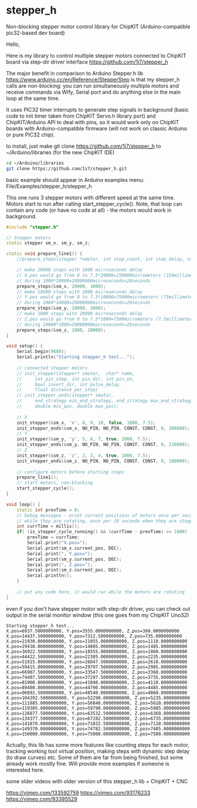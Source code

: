 # stepper_h
Non-blocking stepper motor control library for ChipKIT (Arduino-compatible pic32-based dev board)

Hello,

Here is my library to control multiple stepper motors connected to ChipKIT board via step-dir driver interface
https://github.com/1i7/stepper_h

The major benefit in comparison to Arduino Stepper.h lib https://www.arduino.cc/en/Reference/StepperStep is that my stepper_h calls are non-blocking: you can run simultaneously multiple motors and receive commands via Wify, Serial port and do anything else in the main loop at the same time.

It uses PIC32 timer interrupts to generate step signals in background (basic code to init timer taken from ChipKIT Servo.h library port) and ChipKIT/Arduino API to deal with pins, so it would work only on ChipKIT boards with Arduino-compatible firmware (will not work on classic Arduino or pure PIC32 chip).

to install, just make git clone https://github.com/1i7/stepper_h to ~/Arduino/libraries (for the new ChipKIT IDE)

```bash
cd ~/Arduino/libraries
git clone https://github.com/1i7/stepper_h.git
```

basic example should appear in Arduino examples menu: File/Examples/stepper_h/stepper_h

This one runs 3 stepper motors with different speed at the same time. Motors start to run after calling start_stepper_cycle(). Note, that loop can contain any code (or have no code at all) - the motors would work in background.
```c++
#include "stepper.h"

// Stepper motors
static stepper sm_x, sm_y, sm_z;

static void prepare_line1() {
    //prepare_steps(stepper *smotor, int step_count, int step_delay, stepper_info_t *stepper_info=NULL);

    // make 20000 steps with 1000 microseconds delay
    // X.pos would go from 0 to 7.5*20000=150000micrometers (150millimeters)
    // during 1000*20000=20000000microseconds=20seconds
    prepare_steps(&sm_x, 20000, 1000);
    // make 10000 steps with 2000 microseconds delay
    // Y.pos would go from 0 to 7.5*10000=75000micrometers (75millimeters)
    // during 2000*10000=20000000microseconds=20seconds
    prepare_steps(&sm_y, 10000, 2000);
    // make 1000 steps with 20000 microseconds delay
    // Z.pos would go from 0 to 7.5*1000=7500micrometers (7.5millimeters)
    // during 20000*1000=20000000microseconds=20seconds
    prepare_steps(&sm_z, 1000, 20000);
}

void setup() {
    Serial.begin(9600);    
    Serial.println("Starting stepper_h test...");
    
    // connected stepper motors
    // init_stepper(stepper* smotor,  char* name, 
    //     int pin_step, int pin_dir, int pin_en,
    //     bool invert_dir, int pulse_delay,
    //     float distance_per_step)
    // init_stepper_ends(stepper* smotor,
    //     end_strategy min_end_strategy, end_strategy max_end_strategy,
    //     double min_pos, double max_pos);
    
    // X
    init_stepper(&sm_x, 'x', 8, 9, 10, false, 1000, 7.5); 
    init_stepper_ends(&sm_x, NO_PIN, NO_PIN, CONST, CONST, 0, 300000);
    // Y
    init_stepper(&sm_y, 'y', 5, 6, 7, true, 1000, 7.5);
    init_stepper_ends(&sm_y, NO_PIN, NO_PIN, CONST, CONST, 0, 216000);
    // Z
    init_stepper(&sm_z, 'z', 2, 3, 4, true, 1000, 7.5);
    init_stepper_ends(&sm_z, NO_PIN, NO_PIN, CONST, CONST, 0, 100000);
      
    // configure motors before starting steps
    prepare_line1();
    // start motors, non-blocking
    start_stepper_cycle();
}

void loop() { 
    static int prevTime = 0;
    // Debug messages - print current positions of motors once per second
    // while they are rotating, once per 10 seconds when they are stopped
    int currTime = millis();
    if( (is_stepper_cycle_running() && (currTime - prevTime) >= 1000) || (currTime - prevTime) >= 10000 ) {
        prevTime = currTime;
        Serial.print("X.pos=");
        Serial.print(sm_x.current_pos, DEC);
        Serial.print(", Y.pos=");
        Serial.print(sm_y.current_pos, DEC);
        Serial.print(", Z.pos=");
        Serial.print(sm_z.current_pos, DEC);
        Serial.println();
    }
    
    // put any code here, it would run while the motors are rotating
}
```

even if you don't have stepper motor with step-dir driver, you can check out output in the serial monitor window (this one goes from my ChipKIT Uno32)

```
Starting stepper_h test...
X.pos=6937.5000000000, Y.pos=3555.0000000000, Z.pos=360.0000000000
X.pos=14437.5000000000, Y.pos=7312.5000000000, Z.pos=735.0000000000
X.pos=21930.0000000000, Y.pos=11055.0000000000, Z.pos=1110.0000000000
X.pos=29430.0000000000, Y.pos=14805.0000000000, Z.pos=1485.0000000000
X.pos=36922.5000000000, Y.pos=18555.0000000000, Z.pos=1860.0000000000
X.pos=44422.5000000000, Y.pos=22305.0000000000, Z.pos=2235.0000000000
X.pos=51915.0000000000, Y.pos=26047.5000000000, Z.pos=2610.0000000000
X.pos=59415.0000000000, Y.pos=29797.5000000000, Z.pos=2985.0000000000
X.pos=66907.5000000000, Y.pos=33547.5000000000, Z.pos=3360.0000000000
X.pos=74407.5000000000, Y.pos=37297.5000000000, Z.pos=3735.0000000000
X.pos=81900.0000000000, Y.pos=41040.0000000000, Z.pos=4110.0000000000
X.pos=89400.0000000000, Y.pos=44790.0000000000, Z.pos=4485.0000000000
X.pos=96892.5000000000, Y.pos=48540.0000000000, Z.pos=4860.0000000000
X.pos=104392.5000000000, Y.pos=52290.0000000000, Z.pos=5235.0000000000
X.pos=111885.0000000000, Y.pos=56040.0000000000, Z.pos=5610.0000000000
X.pos=119385.0000000000, Y.pos=59790.0000000000, Z.pos=5985.0000000000
X.pos=126877.5000000000, Y.pos=63532.5000000000, Z.pos=6360.0000000000
X.pos=134377.5000000000, Y.pos=67282.5000000000, Z.pos=6735.0000000000
X.pos=141870.0000000000, Y.pos=71032.5000000000, Z.pos=7110.0000000000
X.pos=149370.0000000000, Y.pos=74782.5000000000, Z.pos=7485.0000000000
X.pos=150000.0000000000, Y.pos=75000.0000000000, Z.pos=7500.0000000000
```

Actually, this lib has some more features like counting steps for each motor, tracking working tool virtual position, making steps with dynamic step delay (to draw curves) etc. Some of them are far from being finished, but some already work mostly fine. Will provide more examples if someone is interested here.

some older videos with older version of this stepper_h lib + ChipKIT + CNC

https://vimeo.com/133592759
https://vimeo.com/93176233
https://vimeo.com/93395529

